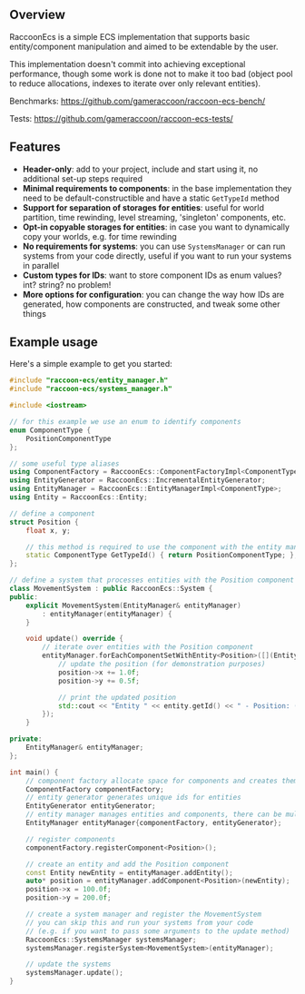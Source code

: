 
## Overview

RaccoonEcs is a simple ECS implementation that supports basic entity/component manipulation and aimed to be extendable by the user.

This implementation doesn't commit into achieving exceptional performance, though some work is done not to make it too bad (object pool to reduce allocations, indexes to iterate over only relevant entities).

Benchmarks: https://github.com/gameraccoon/raccoon-ecs-bench/

Tests: https://github.com/gameraccoon/raccoon-ecs-tests/

## Features

- **Header-only**: add to your project, include and start using it, no additional set-up steps required
- **Minimal requirements to components**: in the base implementation they need to be default-constructible and have a static `GetTypeId` method
- **Support for separation of storages for entities**: useful for world partition, time rewinding, level streaming, 'singleton' components, etc.
- **Opt-in copyable storages for entities**: in case you want to dynamically copy your worlds, e.g. for time rewinding
- **No requirements for systems**: you can use `SystemsManager` or can run systems from your code directly, useful if you want to run your systems in parallel
- **Custom types for IDs**: want to store component IDs as enum values? int? string? no problem!
- **More options for configuration**: you can change the way how IDs are generated, how components are constructed, and tweak some other things

## Example usage

Here's a simple example to get you started:

```cpp
#include "raccoon-ecs/entity_manager.h"
#include "raccoon-ecs/systems_manager.h"

#include <iostream>

// for this example we use an enum to identify components
enum ComponentType {
	PositionComponentType
};

// some useful type aliases
using ComponentFactory = RaccoonEcs::ComponentFactoryImpl<ComponentType>;
using EntityGenerator = RaccoonEcs::IncrementalEntityGenerator;
using EntityManager = RaccoonEcs::EntityManagerImpl<ComponentType>;
using Entity = RaccoonEcs::Entity;

// define a component
struct Position {
	float x, y;

	// this method is required to use the component with the entity manager
	static ComponentType GetTypeId() { return PositionComponentType; };
};

// define a system that processes entities with the Position component
class MovementSystem : public RaccoonEcs::System {
public:
	explicit MovementSystem(EntityManager& entityManager)
		: entityManager(entityManager) {
	}

	void update() override {
		// iterate over entities with the Position component
		entityManager.forEachComponentSetWithEntity<Position>([](Entity entity, Position* position) {
			// update the position (for demonstration purposes)
			position->x += 1.0f;
			position->y += 0.5f;

			// print the updated position
			std::cout << "Entity " << entity.getId() << " - Position: (" << position->x << ", " << position->y << ")\n";
		});
	}

private:
	EntityManager& entityManager;
};

int main() {
	// component factory allocate space for components and creates them
	ComponentFactory componentFactory;
	// entity generator generates unique ids for entities
	EntityGenerator entityGenerator;
	// entity manager manages entities and components, there can be multiple entity managers
	EntityManager entityManager{componentFactory, entityGenerator};

	// register components
	componentFactory.registerComponent<Position>();

	// create an entity and add the Position component
	const Entity newEntity = entityManager.addEntity();
	auto* position = entityManager.addComponent<Position>(newEntity);
	position->x = 100.0f;
	position->y = 200.0f;

	// create a system manager and register the MovementSystem
	// you can skip this and run your systems from your code
	// (e.g. if you want to pass some arguments to the update method)
	RaccoonEcs::SystemsManager systemsManager;
	systemsManager.registerSystem<MovementSystem>(entityManager);

	// update the systems
	systemsManager.update();
}

```
